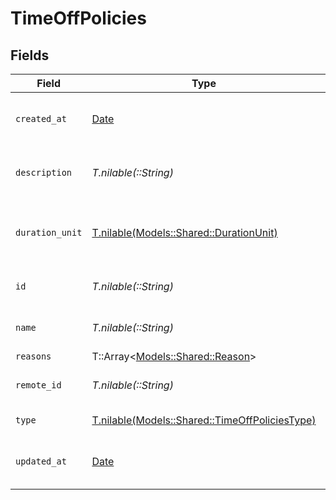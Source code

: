 # TimeOffPolicies


## Fields

| Field                                                                                        | Type                                                                                         | Required                                                                                     | Description                                                                                  | Example                                                                                      |
| -------------------------------------------------------------------------------------------- | -------------------------------------------------------------------------------------------- | -------------------------------------------------------------------------------------------- | -------------------------------------------------------------------------------------------- | -------------------------------------------------------------------------------------------- |
| `created_at`                                                                                 | [Date](https://ruby-doc.org/stdlib-2.6.1/libdoc/date/rdoc/Date.html)                         | :heavy_minus_sign:                                                                           | The created_at date of this policy                                                           | 2021-01-01T01:01:01.000Z                                                                     |
| `description`                                                                                | *T.nilable(::String)*                                                                        | :heavy_minus_sign:                                                                           | The description of this policy                                                               | Usable for regional and national holidays of employees.                                      |
| `duration_unit`                                                                              | [T.nilable(Models::Shared::DurationUnit)](../../models/shared/durationunit.md)               | :heavy_minus_sign:                                                                           | The duration unit of the current policy                                                      |                                                                                              |
| `id`                                                                                         | *T.nilable(::String)*                                                                        | :heavy_minus_sign:                                                                           | Unique identifier                                                                            | 8187e5da-dc77-475e-9949-af0f1fa4e4e3                                                         |
| `name`                                                                                       | *T.nilable(::String)*                                                                        | :heavy_minus_sign:                                                                           | The name of this policy                                                                      | Holidays                                                                                     |
| `reasons`                                                                                    | T::Array<[Models::Shared::Reason](../../models/shared/reason.md)>                            | :heavy_minus_sign:                                                                           | N/A                                                                                          |                                                                                              |
| `remote_id`                                                                                  | *T.nilable(::String)*                                                                        | :heavy_minus_sign:                                                                           | Provider's unique identifier                                                                 | 8187e5da-dc77-475e-9949-af0f1fa4e4e3                                                         |
| `type`                                                                                       | [T.nilable(Models::Shared::TimeOffPoliciesType)](../../models/shared/timeoffpoliciestype.md) | :heavy_minus_sign:                                                                           | The type of this policy                                                                      |                                                                                              |
| `updated_at`                                                                                 | [Date](https://ruby-doc.org/stdlib-2.6.1/libdoc/date/rdoc/Date.html)                         | :heavy_minus_sign:                                                                           | The updated_at date of this policy                                                           | 2021-01-01T01:01:01.000Z                                                                     |